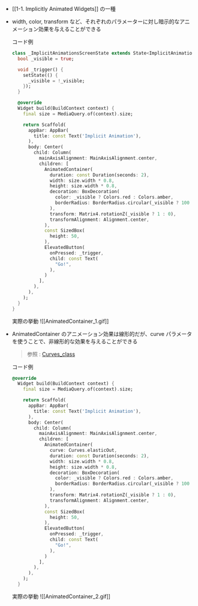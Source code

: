 

- [[1-1. Implicitly Animated Widgets]] の一種

- width, color, transform など、それぞれのパラメーターに対し暗示的なアニメーション効果を与えることができる

	コード例
	```dart
	class _ImplicitAnimationsScreenState extends State<ImplicitAnimationsScreen> {
	  bool _visible = true;
	
	  void _trigger() {
		setState(() {
		  _visible = !_visible;
		});
	  }
	
	  @override
	  Widget build(BuildContext context) {
		final size = MediaQuery.of(context).size;
	
		return Scaffold(
		  appBar: AppBar(
			title: const Text('Implicit Animation'),
		  ),
		  body: Center(
			child: Column(
			  mainAxisAlignment: MainAxisAlignment.center,
			  children: [
				AnimatedContainer(
				  duration: const Duration(seconds: 2),
				  width: size.width * 0.8,
				  height: size.width * 0.8,
				  decoration: BoxDecoration(
					color: _visible ? Colors.red : Colors.amber,
					borderRadius: BorderRadius.circular(_visible ? 100 : 0),
				  ),
				  transform: Matrix4.rotationZ(_visible ? 1 : 0),
				  transformAlignment: Alignment.center,
				),
				const SizedBox(
				  height: 50,
				),
				ElevatedButton(
				  onPressed: _trigger,
				  child: const Text(
					"Go!",
				  ),
				)
			  ],
			),
		  ),
		);
	  }
	}
	```
	実際の挙動
	![[AnimatedContainer_1.gif]]

- AnimatedContainer のアニメーション効果は線形的だが、curve パラメータを使うことで、非線形的な効果を与えることができる 
	>参照 : [Curves_class](https://api.flutter.dev/flutter/animation/Curves-class.html)

	コード例
	```dart
	@override
	  Widget build(BuildContext context) {
		final size = MediaQuery.of(context).size;
	
		return Scaffold(
		  appBar: AppBar(
			title: const Text('Implicit Animation'),
		  ),
		  body: Center(
			child: Column(
			  mainAxisAlignment: MainAxisAlignment.center,
			  children: [
				AnimatedContainer(
				  curve: Curves.elasticOut,
				  duration: const Duration(seconds: 2),
				  width: size.width * 0.8,
				  height: size.width * 0.8,
				  decoration: BoxDecoration(
					color: _visible ? Colors.red : Colors.amber,
					borderRadius: BorderRadius.circular(_visible ? 100 : 0),
				  ),
				  transform: Matrix4.rotationZ(_visible ? 1 : 0),
				  transformAlignment: Alignment.center,
				),
				const SizedBox(
				  height: 50,
				),
				ElevatedButton(
				  onPressed: _trigger,
				  child: const Text(
					"Go!",
				  ),
				)
			  ],
			),
		  ),
		);
	  }
	```
	
	実際の挙動
	![[AnimatedContainer_2.gif]]
	
